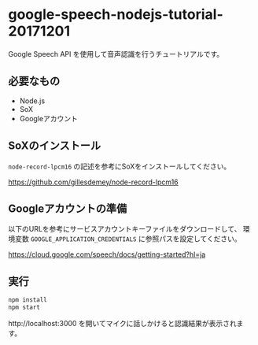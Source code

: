 # google-speech-nodejs-tutorial-20171201

Google Speech API を使用して音声認識を行うチュートリアルです。

## 必要なもの

* Node.js
* SoX
* Googleアカウント

## SoXのインストール

`node-record-lpcm16` の記述を参考にSoXをインストールしてください。

https://github.com/gillesdemey/node-record-lpcm16

## Googleアカウントの準備

以下のURLを参考にサービスアカウントキーファイルをダウンロードして、
環境変数 `GOOGLE_APPLICATION_CREDENTIALS` に参照パスを設定してください。

https://cloud.google.com/speech/docs/getting-started?hl=ja

## 実行

```bash
npm install
npm start
```

http://localhost:3000 を開いてマイクに話しかけると認識結果が表示されます。

